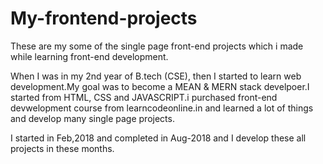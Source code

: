 # My-frontend-projects
These are my some of the single page front-end projects which i made while learning front-end development.

When I was in my 2nd year of B.tech (CSE), then I started to learn web development.My goal was to become a 
MEAN & MERN stack develpoer.I started from HTML, CSS and JAVASCRIPT.i purchased front-end devwelopment course 
from learncodeonline.in and learned a lot of things and develop many single page projects.

I started in Feb,2018 and completed in Aug-2018 and I develop these all projects in these months.

